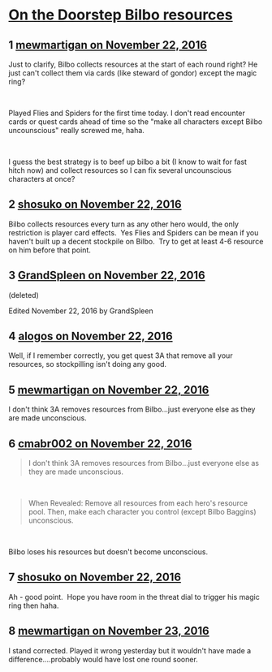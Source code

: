 # [On the Doorstep Bilbo resources](https://community.fantasyflightgames.com/topic/235279-on-the-doorstep-bilbo-resources/)

## 1 [mewmartigan on November 22, 2016](https://community.fantasyflightgames.com/topic/235279-on-the-doorstep-bilbo-resources/?do=findComment&comment=2510552)

Just to clarify, Bilbo collects resources at the start of each round right? He just can't collect them via cards (like steward of gondor) except the magic ring?

 

Played Flies and Spiders for the first time today. I don't read encounter cards or quest cards ahead of time so the "make all characters except Bilbo uncounscious" really screwed me, haha.

 

I guess the best strategy is to beef up bilbo a bit (I know to wait for fast hitch now) and collect resources so I can fix several uncounscious characters at once?

## 2 [shosuko on November 22, 2016](https://community.fantasyflightgames.com/topic/235279-on-the-doorstep-bilbo-resources/?do=findComment&comment=2510621)

Bilbo collects resources every turn as any other hero would, the only restriction is player card effects.  Yes Flies and Spiders can be mean if you haven't built up a decent stockpile on Bilbo.  Try to get at least 4-6 resource on him before that point. 

## 3 [GrandSpleen on November 22, 2016](https://community.fantasyflightgames.com/topic/235279-on-the-doorstep-bilbo-resources/?do=findComment&comment=2510623)

(deleted)

Edited November 22, 2016 by GrandSpleen

## 4 [alogos on November 22, 2016](https://community.fantasyflightgames.com/topic/235279-on-the-doorstep-bilbo-resources/?do=findComment&comment=2510809)

Well, if I remember correctly, you get quest 3A that remove all your resources, so stockpilling isn't doing any good.

## 5 [mewmartigan on November 22, 2016](https://community.fantasyflightgames.com/topic/235279-on-the-doorstep-bilbo-resources/?do=findComment&comment=2511072)

I don't think 3A removes resources from Bilbo...just everyone else as they are made unconscious.

## 6 [cmabr002 on November 22, 2016](https://community.fantasyflightgames.com/topic/235279-on-the-doorstep-bilbo-resources/?do=findComment&comment=2511320)

> I don't think 3A removes resources from Bilbo...just everyone else as they are made unconscious.

 

> When Revealed: Remove all resources from each hero's resource pool. Then, make each character you control (except Bilbo Baggins) unconscious.

 

Bilbo loses his resources but doesn't become unconscious.

## 7 [shosuko on November 22, 2016](https://community.fantasyflightgames.com/topic/235279-on-the-doorstep-bilbo-resources/?do=findComment&comment=2511926)

Ah - good point.  Hope you have room in the threat dial to trigger his magic ring then haha.

## 8 [mewmartigan on November 23, 2016](https://community.fantasyflightgames.com/topic/235279-on-the-doorstep-bilbo-resources/?do=findComment&comment=2512140)

I stand corrected. Played it wrong yesterday but it wouldn't have made a difference....probably would have lost one round sooner.


